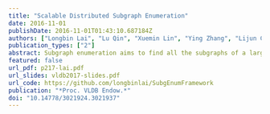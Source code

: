 ```yaml
---
title: "Scalable Distributed Subgraph Enumeration"
date: 2016-11-01
publishDate: 2016-11-01T01:43:10.687184Z
authors: ["Longbin Lai", "Lu Qin", "Xuemin Lin", "Ying Zhang", "Lijun Chang", "Shiyu Yang"]
publication_types: ["2"]
abstract: Subgraph enumeration aims to find all the subgraphs of a large data graph that are isomorphic to a given pattern graph. As the subgraph isomorphism operation is computationally intensive, researchers have recently focused on solving this problem in distributed environments, such as MapReduce and Pregel. Among them, the state-of-the-art algorithm, Twin TwigJoin, is proven to be instance optimal based on a left-deep join framework. However, it is still not scalable to large graphs because of the constraints in the left-deep join framework and that each decomposed component (join unit) must be a star. In this paper, we propose SEED - a scalable sub-graph enumeration approach in the distributed environment. Compared to Twin TwigJoin, SEED returns optimal solution in a generalized join framework without the constraints in Twin TwigJoin. We use both star and clique as the join units, and design an effective distributed graph storage mechanism to support such an extension. We develop a comprehensive cost model, that estimates the number of matches of any given pattern graph by considering power-law degree distribution in the data graph. We then generalize the left-deep join framework and develop a dynamic-programming algorithm to compute an optimal bushy join plan. We also consider overlaps among the join units. Finally, we propose clique compression to further improve the algorithm by reducing the number of the intermediate results. Extensive performance studies are conducted on several real graphs, one containing billions of edges. The results demonstrate that our algorithm outperforms all other state-of-the-art algorithms by more than one order of magnitude.
featured: false
url_pdf: p217-lai.pdf
url_slides: vldb2017-slides.pdf
url_code: https://github.com/longbinlai/SubgEnumFramework
publication: "*Proc. VLDB Endow.*"
doi: "10.14778/3021924.3021937"
---
```


